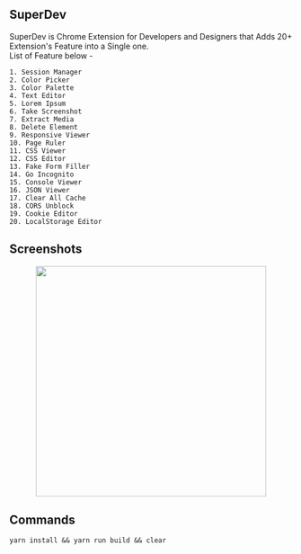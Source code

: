 ## SuperDev

SuperDev is Chrome Extension for Developers and Designers that Adds 20+ Extension's Feature into a Single one.  
List of Feature below -

```
1. Session Manager
2. Color Picker
3. Color Palette
4. Text Editor
5. Lorem Ipsum
6. Take Screenshot
7. Extract Media
8. Delete Element
9. Responsive Viewer
10. Page Ruler
11. CSS Viewer
12. CSS Editor
13. Fake Form Filler
14. Go Incognito
15. Console Viewer
16. JSON Viewer
17. Clear All Cache
18. CORS Unblock
19. Cookie Editor
20. LocalStorage Editor
```

## Screenshots

<p align="center">
  <img src="https://github.com/twoabd/SuperDev/blob/main/screenshots/2.png" width="410">
</p>

## Commands

```
yarn install && yarn run build && clear
```
